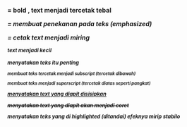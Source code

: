 <b> = bold , text menjadi tercetak tebal

<em> = membuat penekanan pada teks (emphasized)

<i> = cetak text menjadi miring

<small> text menjadi kecil

<strong> menyatakan teks itu penting

<sub> membuat teks tercetak menjadi subscript (tercetak dibawah)

<sup> membuat teks menjadi superscript (tercetak diatas seperti pangkat)

<ins> menyatakan text yang diapit <ins> disisipkan

<del> menyatakan text yang diapit <del> akan menjadi coret

<mar> menyatakan teks yang di highlighted (ditandai) efeknya mirip stabilo
